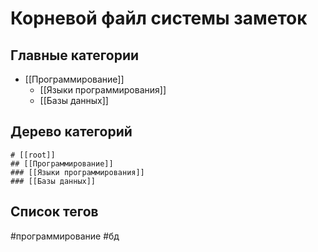 # Корневой файл системы заметок

## Главные категории

- [[Программирование]]
	- [[Языки программирования]]
	- [[Базы данных]]
## Дерево категорий

```markmap
# [[root]]
## [[Программирование]]
### [[Языки программирования]]
### [[Базы данных]]
```


## Список тегов
#программирование #бд
